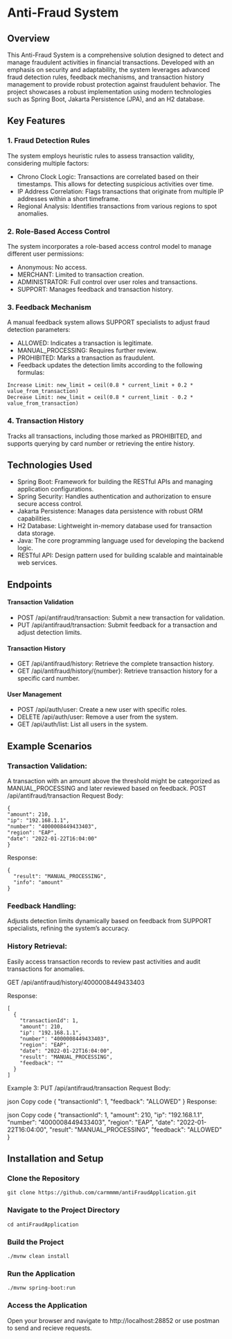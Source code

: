 # Anti-Fraud System

## Overview
This Anti-Fraud System is a comprehensive solution designed to detect and manage fraudulent activities in financial transactions. Developed with an emphasis on security and adaptability, the system leverages advanced fraud detection rules, feedback mechanisms, and transaction history management to provide robust protection against fraudulent behavior. The project showcases a robust implementation using modern technologies such as Spring Boot, Jakarta Persistence (JPA), and an H2 database.

## Key Features
### 1. Fraud Detection Rules
The system employs heuristic rules to assess transaction validity, considering multiple factors:

* Chrono Clock Logic: Transactions are correlated based on their timestamps. This allows for detecting suspicious activities over time.
* IP Address Correlation: Flags transactions that originate from multiple IP addresses within a short timeframe.
* Regional Analysis: Identifies transactions from various regions to spot anomalies.
### 2. Role-Based Access Control
The system incorporates a role-based access control model to manage different user permissions:

* Anonymous: No access.
* MERCHANT: Limited to transaction creation.
* ADMINISTRATOR: Full control over user roles and transactions.
* SUPPORT: Manages feedback and transaction history.
### 3. Feedback Mechanism
A manual feedback system allows SUPPORT specialists to adjust fraud detection parameters:

* ALLOWED: Indicates a transaction is legitimate.
* MANUAL_PROCESSING: Requires further review.
* PROHIBITED: Marks a transaction as fraudulent.
* Feedback updates the detection limits according to the following formulas:
  
```
Increase Limit: new_limit = ceil(0.8 * current_limit + 0.2 * value_from_transaction)
Decrease Limit: new_limit = ceil(0.8 * current_limit - 0.2 * value_from_transaction)
```

### 4. Transaction History
Tracks all transactions, including those marked as PROHIBITED, and supports querying by card number or retrieving the entire history.

## Technologies Used
* Spring Boot: Framework for building the RESTful APIs and managing application configurations.
* Spring Security: Handles authentication and authorization to ensure secure access control.
* Jakarta Persistence: Manages data persistence with robust ORM capabilities.
* H2 Database: Lightweight in-memory database used for transaction data storage.
* Java: The core programming language used for developing the backend logic.
* RESTful API: Design pattern used for building scalable and maintainable web services.

## Endpoints
#### Transaction Validation
* POST /api/antifraud/transaction: Submit a new transaction for validation.
* PUT /api/antifraud/transaction: Submit feedback for a transaction and adjust detection limits.
#### Transaction History
* GET /api/antifraud/history: Retrieve the complete transaction history.
* GET /api/antifraud/history/{number}: Retrieve transaction history for a specific card number.
#### User Management
* POST /api/auth/user: Create a new user with specific roles.
* DELETE /api/auth/user: Remove a user from the system.
* GET /api/auth/list: List all users in the system.
## Example Scenarios
### Transaction Validation: 
A transaction with an amount above the threshold might be categorized as MANUAL_PROCESSING and later reviewed based on feedback.
POST /api/antifraud/transaction
Request Body:

  ```
{
  "amount": 210,
  "ip": "192.168.1.1",
  "number": "4000008449433403",
  "region": "EAP",
  "date": "2022-01-22T16:04:00"
}
  ```
Response:
```
{
  "result": "MANUAL_PROCESSING",
  "info": "amount"
}
```
### Feedback Handling: 
Adjusts detection limits dynamically based on feedback from SUPPORT specialists, refining the system’s accuracy.

### History Retrieval: 
Easily access transaction records to review past activities and audit transactions for anomalies.

GET /api/antifraud/history/4000008449433403
 
Response:

```
[
  {
    "transactionId": 1,
    "amount": 210,
    "ip": "192.168.1.1",
    "number": "4000008449433403",
    "region": "EAP",
    "date": "2022-01-22T16:04:00",
    "result": "MANUAL_PROCESSING",
    "feedback": ""
  }
]
```

Example 3: PUT /api/antifraud/transaction
Request Body:

json
Copy code
{
  "transactionId": 1,
  "feedback": "ALLOWED"
}
Response:

json
Copy code
{
  "transactionId": 1,
  "amount": 210,
  "ip": "192.168.1.1",
  "number": "4000008449433403",
  "region": "EAP",
  "date": "2022-01-22T16:04:00",
  "result": "MANUAL_PROCESSING",
  "feedback": "ALLOWED"
}

  
## Installation and Setup
### Clone the Repository

```
git clone https://github.com/carmmmm/antiFraudApplication.git
```

### Navigate to the Project Directory

```
cd antiFraudApplication
```

### Build the Project

```
./mvnw clean install
```
### Run the Application

```
./mvnw spring-boot:run
```
### Access the Application

Open your browser and navigate to http://localhost:28852 or use postman to send and recieve requests. 
